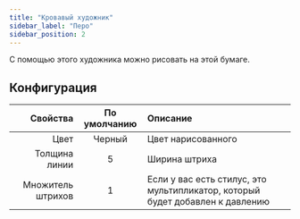 ```yaml
---
title: "Кровавый художник"
sidebar_label: "Перо"
sidebar_position: 2
---
```


С помощью этого художника можно рисовать на этой бумаге.

## Конфигурация

|          Свойства | По умолчанию | Описание                                                                      |
| -----------------:|:------------:|:----------------------------------------------------------------------------- |
|              Цвет |    Черный    | Цвет нарисованного                                                            |
|     Толщина линии |      5       | Ширина штриха                                                                 |
| Множитель штрихов |      1       | Если у вас есть стилус, это мультипликатор, который будет добавлен к давлению |
